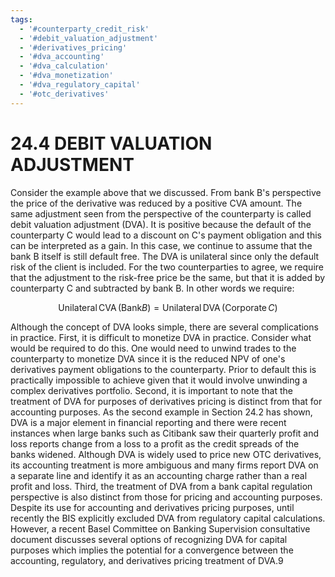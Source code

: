 ```yaml
---
tags:
  - '#counterparty_credit_risk'
  - '#debit_valuation_adjustment'
  - '#derivatives_pricing'
  - '#dva_accounting'
  - '#dva_calculation'
  - '#dva_monetization'
  - '#dva_regulatory_capital'
  - '#otc_derivatives'
---
```

# 24.4 DEBIT VALUATION ADJUSTMENT  

Consider the example above that we discussed. From bank B's perspective the price of the derivative was reduced by a positive CVA amount. The same adjustment seen from the perspective of the counterparty is called debit valuation adjustment (DVA). It is positive because the default of the counterparty C would lead to a discount on C's payment obligation and this can be interpreted as a gain. In this case, we continue to assume that the bank B itself is still default free. The DVA is unilateral since only the default risk of the client is included. For the two counterparties to agree, we require that the adjustment to the risk-free price be the same, but that it is added by counterparty C and subtracted by bank B. In other words we require:  

$$
\operatorname{Unilateral}\operatorname{CVA}(\mathrm{Bank}B)=\operatorname{Unilateral}\operatorname{DVA}(\operatorname{Corporate}C)
$$  

Although the concept of DVA looks simple, there are several complications in practice. First, it is difficult to monetize DVA in practice. Consider what would be required to do this. One would need to unwind trades to the counterparty to monetize DVA since it is the reduced NPV of one's derivatives payment obligations to the counterparty. Prior to default this is practically impossible to achieve given that it would involve unwinding a complex derivatives portfolio. Second, it is important to note that the treatment of DVA for purposes of derivatives pricing is distinct from that for accounting purposes. As the second example in Section 24.2 has shown, DVA is a major element in financial reporting and there were recent instances when large banks such as Citibank saw their quarterly profit and loss reports change from a loss to a profit as the credit spreads of the banks widened. Although DVA is widely used to price new OTC derivatives, its accounting treatment is more ambiguous and many firms report DVA on a separate line and identify it as an accounting charge rather than a real profit and loss. Third, the treatment of DVA from a bank capital regulation perspective is also distinct from those for pricing and accounting purposes. Despite its use for accounting and derivatives pricing purposes, until recently the BIS explicitly excluded DVA from regulatory capital calculations. However, a recent Basel Committee on Banking Supervision consultative document discusses several options of recognizing DVA for capital purposes which implies the potential for a convergence between the accounting, regulatory, and derivatives pricing treatment of DVA.9  
